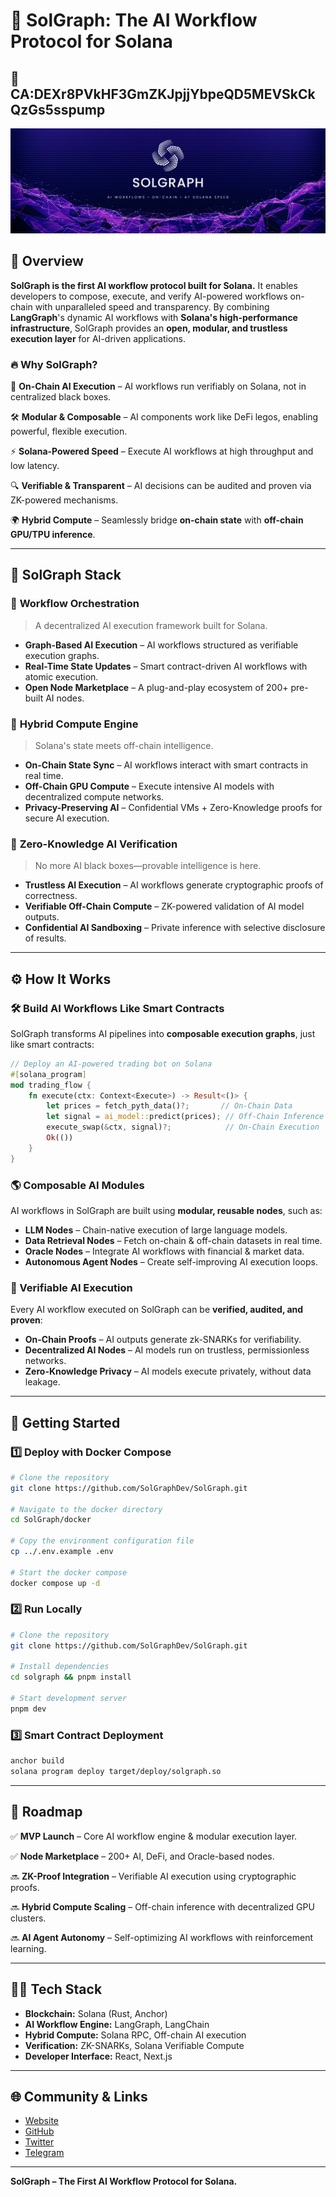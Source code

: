 # 🚀 SolGraph: The AI Workflow Protocol for Solana
## 🚀 CA:DEXr8PVkHF3GmZKJpjjYbpeQD5MEVSkCkQzGs5sspump


![SolGraph Banner](assets/solgraph_banner.png)

## 🔗 Overview

**SolGraph is the first AI workflow protocol built for Solana.** It enables developers to compose, execute, and verify AI-powered workflows on-chain with unparalleled speed and transparency. By combining **LangGraph**'s dynamic AI workflows with **Solana's high-performance infrastructure**, SolGraph provides an **open, modular, and trustless execution layer** for AI-driven applications.

### 🔥 Why SolGraph?

🚀 **On-Chain AI Execution** – AI workflows run verifiably on Solana, not in centralized black boxes.

🛠 **Modular & Composable** – AI components work like DeFi legos, enabling powerful, flexible execution.

⚡ **Solana-Powered Speed** – Execute AI workflows at high throughput and low latency.

🔍 **Verifiable & Transparent** – AI decisions can be audited and proven via ZK-powered mechanisms.

🌍 **Hybrid Compute** – Seamlessly bridge **on-chain state** with **off-chain GPU/TPU inference**.


---

## 🧩 SolGraph Stack

### 🔹 **Workflow Orchestration**
> A decentralized AI execution framework built for Solana.

- **Graph-Based AI Execution** – AI workflows structured as verifiable execution graphs.
- **Real-Time State Updates** – Smart contract-driven AI workflows with atomic execution.
- **Open Node Marketplace** – A plug-and-play ecosystem of 200+ pre-built AI nodes.

### 🔹 **Hybrid Compute Engine**
> Solana's state meets off-chain intelligence.

- **On-Chain State Sync** – AI workflows interact with smart contracts in real time.
- **Off-Chain GPU Compute** – Execute intensive AI models with decentralized compute networks.
- **Privacy-Preserving AI** – Confidential VMs + Zero-Knowledge proofs for secure AI execution.

### 🔹 **Zero-Knowledge AI Verification**
> No more AI black boxes—provable intelligence is here.

- **Trustless AI Execution** – AI workflows generate cryptographic proofs of correctness.
- **Verifiable Off-Chain Compute** – ZK-powered validation of AI model outputs.
- **Confidential AI Sandboxing** – Private inference with selective disclosure of results.


---

## ⚙️ How It Works

### **🛠 Build AI Workflows Like Smart Contracts**
SolGraph transforms AI pipelines into **composable execution graphs**, just like smart contracts:

```rust
// Deploy an AI-powered trading bot on Solana
#[solana_program]  
mod trading_flow {  
    fn execute(ctx: Context<Execute>) -> Result<()> {  
        let prices = fetch_pyth_data()?;       // On-Chain Data
        let signal = ai_model::predict(prices); // Off-Chain Inference
        execute_swap(&ctx, signal)?;            // On-Chain Execution
        Ok(())  
    }  
}  
```

### **🌎 Composable AI Modules**
AI workflows in SolGraph are built using **modular, reusable nodes**, such as:

- **LLM Nodes** – Chain-native execution of large language models.
- **Data Retrieval Nodes** – Fetch on-chain & off-chain datasets in real time.
- **Oracle Nodes** – Integrate AI workflows with financial & market data.
- **Autonomous Agent Nodes** – Create self-improving AI execution loops.

### **🔗 Verifiable AI Execution**
Every AI workflow executed on SolGraph can be **verified, audited, and proven**:

- **On-Chain Proofs** – AI outputs generate zk-SNARKs for verifiability.
- **Decentralized AI Nodes** – AI models run on trustless, permissionless networks.
- **Zero-Knowledge Privacy** – AI models execute privately, without data leakage.


---

## 🔧 Getting Started

### **1️⃣ Deploy with Docker Compose**
```bash
# Clone the repository
git clone https://github.com/SolGraphDev/SolGraph.git

# Navigate to the docker directory
cd SolGraph/docker

# Copy the environment configuration file
cp ../.env.example .env

# Start the docker compose
docker compose up -d
```

### **2️⃣ Run Locally**
```bash
# Clone the repository
git clone https://github.com/SolGraphDev/SolGraph.git

# Install dependencies
cd solgraph && pnpm install

# Start development server
pnpm dev
```

### **3️⃣ Smart Contract Deployment**
```bash
anchor build
solana program deploy target/deploy/solgraph.so
```


---

## 📍 Roadmap

✅ **MVP Launch** – Core AI workflow engine & modular execution layer.

✅ **Node Marketplace** – 200+ AI, DeFi, and Oracle-based nodes.

🔜 **ZK-Proof Integration** – Verifiable AI execution using cryptographic proofs.

🔜 **Hybrid Compute Scaling** – Off-chain inference with decentralized GPU clusters.

🔜 **AI Agent Autonomy** – Self-optimizing AI workflows with reinforcement learning.


---

## 👨‍💻 Tech Stack

- **Blockchain:** Solana (Rust, Anchor)
- **AI Workflow Engine:** LangGraph, LangChain
- **Hybrid Compute:** Solana RPC, Off-chain AI execution
- **Verification:** ZK-SNARKs, Solana Verifiable Compute
- **Developer Interface:** React, Next.js


---

## 🌐 Community & Links

- [Website](https://solgraph.dev)
- [GitHub](https://github.com/SolGraphDev/SolGraph)
- [Twitter](https://x.com/SolGraphDotDev)
- [Telegram](https://t.me/solgraph_dev)

---

**SolGraph – The First AI Workflow Protocol for Solana.**
